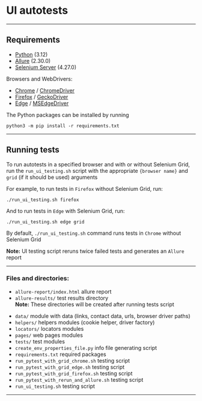 # UI autotests
***


## Requirements
* [Python](https://www.python.org/downloads/) (3.12)  
* [Allure](https://allurereport.org/docs/install/) (2.30.0)  
* [Selenium Server](https://github.com/SeleniumHQ/selenium/releases/tag/selenium-4.27.0) (4.27.0)

Browsers and WebDrivers:
* [Chrome](https://www.google.com/intl/en_us/chrome/) / [ChromeDriver](https://googlechromelabs.github.io/chrome-for-testing/#stable)
* [Firefox](https://www.mozilla.org/en-US/firefox/new/) / [GeckoDriver](https://geckodriver.com/download/)
* [Edge]() / [MSEdgeDriver](https://developer.microsoft.com/en-us/microsoft-edge/tools/)

The Python packages can be installed by running  
```commandline
python3 -m pip install -r requirements.txt
```
***


## Running tests
To run autotests in a specified browser and with or without Selenium Grid,  
run the `run_ui_testing.sh` script with the appropriate `{browser name}` and `grid` (if it should be used) arguments

For example, to run tests in `Firefox` without Selenium Grid, run:
```commandline
./run_ui_testing.sh firefox
```
And to run tests in `Edge` with Selenium Grid, run:
```commandline
./run_ui_testing.sh edge grid
```
By default, `./run_ui_testing.sh` command runs tests in `Chrome` without Selenium Grid

**Note:** UI testing script reruns twice failed tests and generates an `Allure` report
***


### Files and directories:
- `allure-report/index.html` allure report
- `allure-results/` test results directory  
**Note:** These directories will be created after running tests script

* `data/` module with data (links, contact data, urls, browser driver paths)
* `helpers/` helpers modules (cookie helper, driver factory)
* `locators/` locators modules
* `pages/` web pages modules
* `tests/` test modules
* `create_env_properties_file.py` info file generating script
* `requirements.txt` required packages
* `run_pytest_with_grid_chrome.sh` testing script
* `run_pytest_with_grid_edge.sh` testing script
* `run_pytest_with_grid_firefox.sh` testing script
* `run_pytest_with_rerun_and_allure.sh` testing script
* `run_ui_testing.sh` testing script
***
